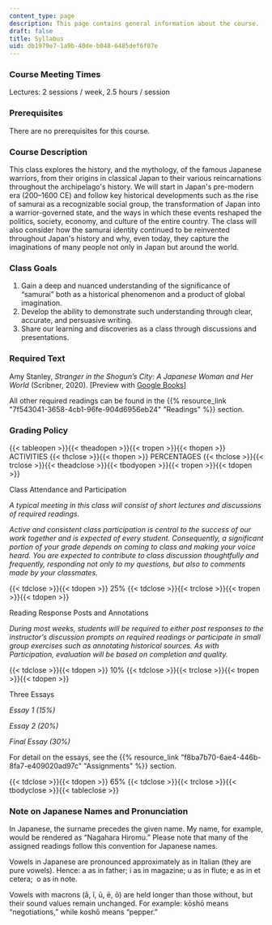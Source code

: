 ```yaml
---
content_type: page
description: This page contains general information about the course.
draft: false
title: Syllabus
uid: db1979e7-1a9b-40de-b048-6485def6f07e
---
```

### Course Meeting Times

Lectures: 2 sessions / week, 2.5 hours / session

### Prerequisites

There are no prerequisites for this course.

### Course Description

This class explores the history, and the mythology, of the famous Japanese warriors, from their origins in classical Japan to their various reincarnations throughout the archipelago's history. We will start in Japan's pre-modern era (200–1600 CE) and follow key historical developments such as the rise of samurai as a recognizable social group, the transformation of Japan into a warrior-governed state, and the ways in which these events reshaped the politics, society, economy, and culture of the entire country. The class will also consider how the samurai identity continued to be reinvented throughout Japan's history and why, even today, they capture the imaginations of many people not only in Japan but around the world.

### Class Goals

1. Gain a deep and nuanced understanding of the significance of “samurai” both as a historical phenomenon and a product of global imagination.
2. Develop the ability to demonstrate such understanding through clear, accurate, and persuasive writing.
3. Share our learning and discoveries as a class through discussions and presentations.

### Required Text

Amy Stanley, *Stranger in the Shogun’s City: A Japanese Woman and Her World* (Scribner, 2020). \[Preview with [Google Books](https://www.google.com/books/edition/Stranger_in_the_Shogun_s_City/bD8yEAAAQBAJ?hl=en&gbpv=1)\]

All other required readings can be found in the {{% resource_link "7f543041-3658-4cb1-96fe-904d6956eb24" "Readings" %}} section.

### Grading Policy

{{< tableopen >}}{{< theadopen >}}{{< tropen >}}{{< thopen >}}
ACTIVITIES
{{< thclose >}}{{< thopen >}}
PERCENTAGES
{{< thclose >}}{{< trclose >}}{{< theadclose >}}{{< tbodyopen >}}{{< tropen >}}{{< tdopen >}}

Class Attendance and Participation

*A typical meeting in this class will consist of short lectures and discussions of required readings.*

*Active and consistent class participation is central to the success of our work together and is expected of every student. Consequently, a significant portion of your grade depends on coming to class and making your voice heard. You are expected to contribute to class discussion thoughtfully and frequently, responding not only to my questions, but also to comments made by your classmates.*

{{< tdclose >}}{{< tdopen >}}
25%
{{< tdclose >}}{{< trclose >}}{{< tropen >}}{{< tdopen >}}

Reading Response Posts and Annotations

*During most weeks, students will be required to either post responses to the instructor’s discussion prompts on required readings or participate in small group exercises such as annotating historical sources. As with Participation, evaluation will be based on completion and quality.*

{{< tdclose >}}{{< tdopen >}}
10%
{{< tdclose >}}{{< trclose >}}{{< tropen >}}{{< tdopen >}}

Three Essays

*Essay 1 (15%)*

*Essay 2 (20%)*

*Final Essay (30%)*

For detail on the essays, see the {{% resource_link "f8ba7b70-6ae4-446b-8fa7-e409020ad97c" "Assignments" %}} section.

{{< tdclose >}}{{< tdopen >}}
65%
{{< tdclose >}}{{< trclose >}}{{< tbodyclose >}}{{< tableclose >}}

### Note on Japanese Names and Pronunciation

In Japanese, the surname precedes the given name. My name, for example, would be rendered as “Nagahara Hiromu.” Please note that many of the assigned readings follow this convention for Japanese names.

Vowels in Japanese are pronounced approximately as in Italian (they are pure vowels). Hence: a as in father; i as in magazine; u as in flute; e as in et cetera;  o as in note.

Vowels with macrons (ā, ī, ū, ē, ō) are held longer than those without, but their sound values remain unchanged. For example: kōshō means “negotiations,” while koshō means “pepper.”